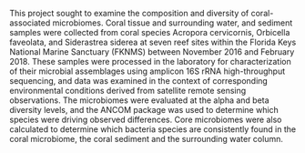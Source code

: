This project sought to examine the composition and diversity of coral-associated microbiomes. Coral tissue and surrounding water, and sediment samples were collected from coral species Acropora cervicornis, Orbicella faveolata, and Siderastrea siderea at seven reef sites within the Florida Keys National Marine Sanctuary (FKNMS) between November 2016 and February 2018. These samples were  processed in the laboratory for characterization of their microbial assemblages using amplicon 16S rRNA high-throughput sequencing, and data was examined in the context of corresponding environmental conditions derived from satellite remote sensing observations. The microbiomes were evaluated at the alpha and beta diversity levels, and the ANCOM package was used to determine which species were driving observed differences. Core microbiomes were also calculated to determine which bacteria species are consistently found in the coral microbiome, the coral sediment and the surrounding water column.
